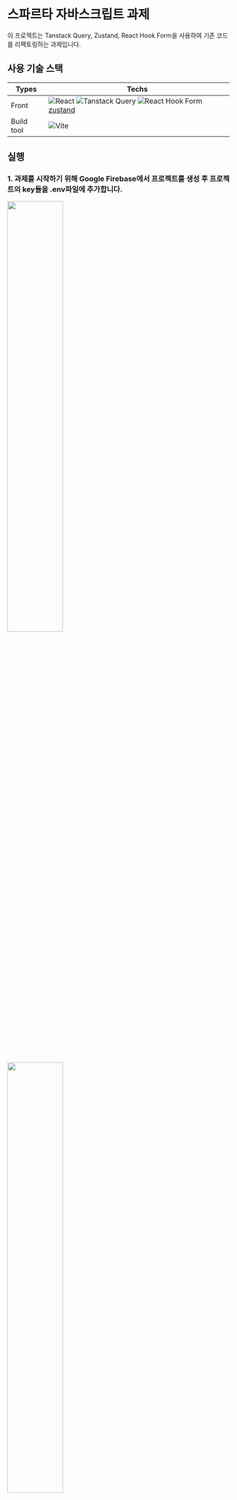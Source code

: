 # 스파르타 자바스크립트 과제

이 프로젝트는 Tanstack Query, Zustand, React Hook Form을 사용하여 기존 코드를 리팩토링하는 과제입니다.

## 사용 기술 스택

| Types      | Techs                                                                                                                                                                                                                                                                                                                                                                                                                                                                                                |
| ---------- | ---------------------------------------------------------------------------------------------------------------------------------------------------------------------------------------------------------------------------------------------------------------------------------------------------------------------------------------------------------------------------------------------------------------------------------------------------------------------------------------------------- |
| Front      | ![React](https://img.shields.io/badge/react-%2320232a.svg?style=flat&logo=react&logoColor=%2361DAFB) ![Tanstack Query](https://img.shields.io/badge/-tanstack%20Query-FF4154?style=flat&logo=react%20query&logoColor=white) ![React Hook Form](https://img.shields.io/badge/React%20Hook%20Form-%23EC5990.svg?style=flat&logo=reacthookform&logoColor=white) [zustand](https://github.com/pmndrs/zustand) |
| Build tool | ![Vite](https://img.shields.io/badge/vite-%23646CFF.svg?style=flat&logo=vite&logoColor=white) |                                                                                                                                                                                                                  |

## 실행

### 1. 과제를 시작하기 위해 Google Firebase에서 프로젝트를 생성 후 프로젝트의 key들을 .env파일에 추가합니다.

<img src="https://github.com/user-attachments/assets/b8867200-cebf-4dbf-b708-d36b2975433a" width="50%" />
<img src="https://github.com/user-attachments/assets/eb922e23-8774-489d-956b-1d49dc8a2a1e" width="50%" />
<img src="https://github.com/user-attachments/assets/d4618067-52f7-47c5-a4b4-20d51a9b517d" width="50%" />
<img src="https://github.com/user-attachments/assets/b6638995-05f8-4e13-a2a0-533d52f6e88a" width="50%" />

```
#.env
VITE_FIREBASE_API_KEY="FIREBASE_API_KEY"
VITE_FIREBASE_AUTH_DOMAIN="FIREBASE_AUTH_DOMAIN"
VITE_FIREBASE_PROJECT_ID="FIREBASE_PROJECT_ID"
VITE_FIREBASE_STORAGE_BUCKET="FIREBASE_STORAGE_BUCKET"
VITE_FIREBASE_MESSAGING_SENDER_ID="FIREBASE_MESSAGING_SENDER_ID"
VITE_FIREBASE_APP_ID="FIREBASE_APP_ID"
```

### 2. Firebase 콘솔에서 Authentication을 프로비저닝 합니다.
<img src="https://github.com/user-attachments/assets/4ec0175e-57de-4800-aa83-2415d88c74bc" width="30%" />

- Authentication에서 이메일과 비밀번호를 사용하도록 설정해줍니다.
<img src="https://github.com/user-attachments/assets/4de88fe0-68dd-4482-9deb-69d8909479ae" width="50%" />

### 3. Firebase 콘솔에서 Firestore Database를 프로비저닝 합니다.
<img src="https://github.com/user-attachments/assets/3ef7edaf-e061-43bc-aa42-ecdf13af498a" width="30%" />
<br/>
<img src="https://github.com/user-attachments/assets/ca5919f6-6969-49b4-af7f-1d9edfba8898" width="50%" />
<img src="https://github.com/user-attachments/assets/93b46988-d6e1-4b35-b6c7-14e55cf53f95" width="50%" />

- Firestore Database를 사용하기 위해 규칙을 다음과 같이 수정해줍니다.
<img src="https://github.com/user-attachments/assets/51042f45-82c8-4ad5-99f2-57007ed41fa1" width="50%" />

```
rules_version = '2';
service cloud.firestore {
  match /databases/{database}/documents {
    match /{document=**} {
      allow read, write: if true;
    }
  }
}
```

### 3. Firebase 콘솔에서 Firebase Storage를 프로비저닝 합니다.
<img src="https://github.com/user-attachments/assets/4ac6216e-09b2-44f3-bc00-174056a6b7d9" width="30%" />
<br/>
<img src="https://github.com/user-attachments/assets/e89e3ff5-1bac-4155-858d-dfc110e3e168" width="50%" />

- Storage를 사용하기 위해 규칙을 다음과 같이 수정해줍니다.
<img src="https://github.com/user-attachments/assets/516a5ecf-7ba1-4f33-8a23-75159ef9efdf" width="50%" />

```
rules_version = '2';
service firebase.storage {
  match /b/{bucket}/o {
    match /{allPaths=**} {
      allow read, write: if request.auth != null;
    }
  }
}
```

### 4. 의존성 라이브러리를 설치한 뒤 어플리케이션을 실행합니다.
```sh
$ pnpm i
$ pnpm run dev
$ pnpm run test
```

## 기능
<table width="100%">
  <tr>
    <th width="50%">회원가입 페이지</th>
    <th width="50%">로그인 페이지</th>
  </tr>
  <tr>
    <td><img src="https://github.com/user-attachments/assets/5e76dc63-4dc8-4239-9a56-df068a888f33" width="100%" /></td>
    <td><img src="https://github.com/user-attachments/assets/ec80d445-0f72-4348-ad23-2cee822cbaf5" width="100%" /></td>
  </tr>
</table>

<table width="100%">
  <tr>
    <th width="50%">메인 페이지</th>
    <th width="50%">장바구니 페이지</th>
  </tr>
  <tr>
    <td><img src="https://github.com/user-attachments/assets/832c7f09-8233-4e31-9291-ccd2708e9179" width="100%" /></td>
    <td><img src="https://github.com/user-attachments/assets/bc338d6e-bb7f-438d-b097-9431388d4aa6" width="100%" /></td>
  </tr>
</table>

<table width="100%">
  <tr>
    <th width="50%">주문 페이지</th>
  </tr>
  <tr>
    <td><img src="https://github.com/user-attachments/assets/6d23a2ca-d514-4354-b655-d4e194f9bad9" width="100%" /></td>
  </tr>
</table>

<table width="100%">
  <tr>
    <th width="50%">상품 등록 기능</th>
    <th width="50%">필터링 기능</th>
  </tr>
  <tr>
    <td><img src="https://github.com/user-attachments/assets/9323cc52-87a0-4f58-8f13-5b54ab2801fc" width="100%" /></td>
    <td><img src="https://github.com/user-attachments/assets/02333df1-68e5-4fde-8877-6aad1a79dc40" width="100%" /></td>
  </tr>
</table>

